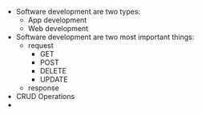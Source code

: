  - Software development are two types:
	 - App development
	 - Web development
- Software development are two most important things:
	- request
		- GET
		- POST
		- DELETE
		- UPDATE
	- response
- CRUD Operations
- 